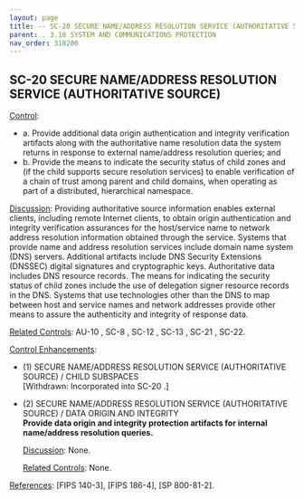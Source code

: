 ```yaml
---
layout: page
title: -- SC-20 SECURE NAME/ADDRESS RESOLUTION SERVICE (AUTHORITATIVE SOURCE) 
parent: . 3.18 SYSTEM AND COMMUNICATIONS PROTECTION 
nav_order: 318200 
---
```


## SC-20 SECURE NAME/ADDRESS RESOLUTION SERVICE (AUTHORITATIVE SOURCE)

<ins>Control</ins>:

* a. Provide additional data origin authentication and integrity verification artifacts along with the authoritative name resolution data the system returns in response to external name/address resolution queries; and
* b. Provide the means to indicate the security status of child zones and (if the child supports secure resolution services) to enable verification of a chain of trust among parent and child domains, when operating as part of a distributed, hierarchical namespace.

<ins>Discussion</ins>: Providing authoritative source information enables external clients, including remote Internet clients, to obtain origin authentication and integrity verification assurances for the host/service name to network address resolution information obtained through the service. Systems that provide name and address resolution services include domain name system (DNS) servers. Additional artifacts include DNS Security Extensions (DNSSEC) digital signatures and cryptographic keys. Authoritative data includes DNS resource records. The means for indicating the security status of child zones include the use of delegation signer resource records in the DNS. Systems that use technologies other than the DNS to map between host and service names and network addresses provide other means to assure the authenticity and integrity of response data.

<ins>Related Controls</ins>: AU-10 , SC-8 , SC-12 , SC-13 , SC-21 , SC-22.

<ins>Control Enhancements</ins>:
   
* (1) SECURE NAME/ADDRESS RESOLUTION SERVICE (AUTHORITATIVE SOURCE) / CHILD SUBSPACES<br>
[Withdrawn: Incorporated into SC-20 .]
   
* (2) SECURE NAME/ADDRESS RESOLUTION SERVICE (AUTHORITATIVE SOURCE) / DATA ORIGIN AND INTEGRITY<br>
**Provide data origin and integrity protection artifacts for internal name/address resolution queries.**

    <ins>Discussion</ins>: None.

    <ins>Related Controls</ins>: None.

<ins>References</ins>: [FIPS 140-3], [FIPS 186-4], [SP 800-81-2].
